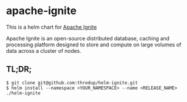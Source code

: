 # apache-ignite

This is a helm chart for [Apache Ignite](https://ignite.apache.org/)

Apache Ignite is an open-source distributed database, caching and processing
platform designed to store and compute on large volumes of data across a cluster of nodes.

## TL;DR;

```console
$ git clone git@github.com:thredup/helm-ignite.git
$ helm install --namespace <YOUR_NAMESPACE> --name <RELEASE_NAME> ./helm-ignite
```
